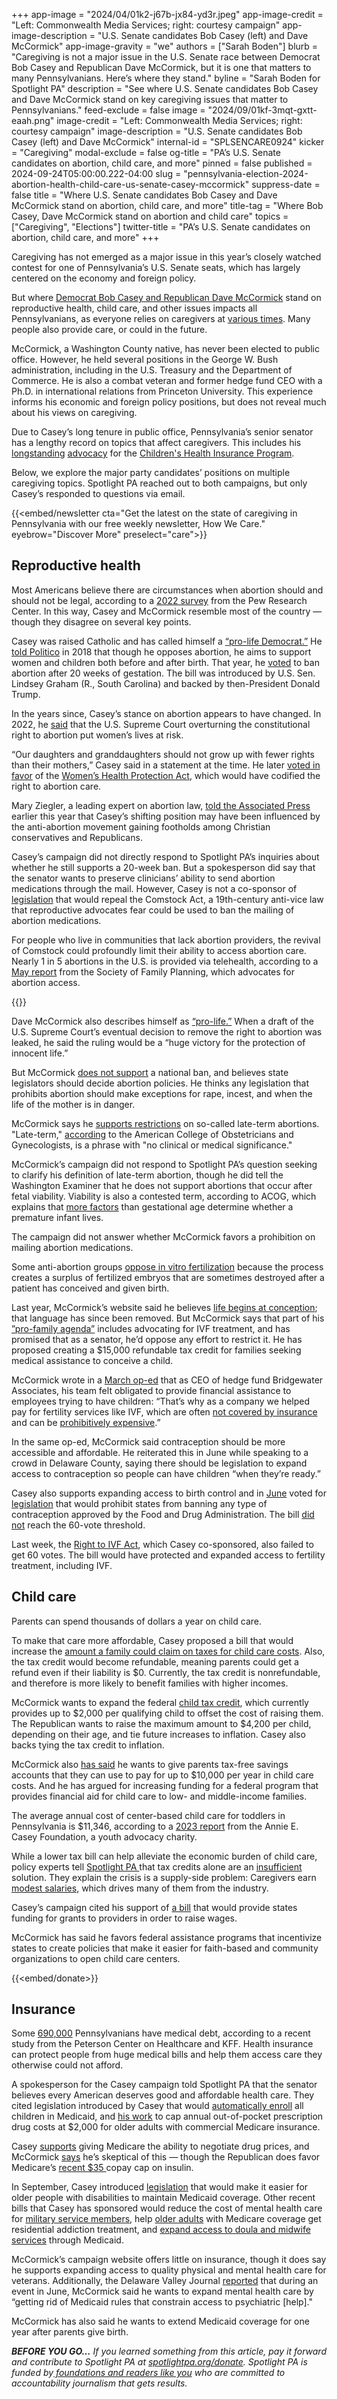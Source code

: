 +++
app-image = "2024/04/01k2-j67b-jx84-yd3r.jpeg"
app-image-credit = "Left: Commonwealth Media Services; right: courtesy campaign"
app-image-description = "U.S. Senate candidates Bob Casey (left) and Dave McCormick"
app-image-gravity = "we"
authors = ["Sarah Boden"]
blurb = "Caregiving is not a major issue in the U.S. Senate race between Democrat Bob Casey and Republican Dave McCormick, but it is one that matters to many Pennsylvanians. Here’s where they stand."
byline = "Sarah Boden for Spotlight PA"
description = "See where U.S. Senate candidates Bob Casey and Dave McCormick stand on key caregiving issues that matter to Pennsylvanians."
feed-exclude = false
image = "2024/09/01kf-3mqt-gxtt-eaah.png"
image-credit = "Left: Commonwealth Media Services; right: courtesy campaign"
image-description = "U.S. Senate candidates Bob Casey (left) and Dave McCormick"
internal-id = "SPLSENCARE0924"
kicker = "Caregiving"
modal-exclude = false
og-title = "PA’s U.S. Senate candidates on abortion, child care, and more"
pinned = false
published = 2024-09-24T05:00:00.222-04:00
slug = "pennsylvania-election-2024-abortion-health-child-care-us-senate-casey-mccormick"
suppress-date = false
title = "Where U.S. Senate candidates Bob Casey and Dave McCormick stand on abortion, child care, and more"
title-tag = "Where Bob Casey, Dave McCormick stand on abortion and child care"
topics = ["Caregiving", "Elections"]
twitter-title = "PA’s U.S. Senate candidates on abortion, child care, and more"
+++

Caregiving has not emerged as a major issue in this year’s closely watched contest for one of Pennsylvania’s U.S. Senate seats, which has largely centered on the economy and foreign policy.

But where <a href="https://www.spotlightpa.org/news/2024/09/pennsylvania-election-2024-us-senate-candidates-bob-casey-dave-mccormick-third-parties/">Democrat Bob Casey and Republican Dave McCormick</a> stand on reproductive health, child care, and other issues impacts all Pennsylvanians, as everyone relies on caregivers at <a href="https://www.spotlightpa.org/news/2024/09/pennsylvania-census-alzheimers-child-care-nursing-homes-aging/">various times</a>. Many people also provide care, or could in the future.

McCormick, a Washington County native, has never been elected to public office. However, he held several positions in the George W. Bush administration, including in the U.S. Treasury and the Department of Commerce. He is also a combat veteran and former hedge fund CEO with a Ph.D. in international relations from Princeton University. This experience informs his economic and foreign policy positions, but does not reveal much about his views on caregiving.

Due to Casey’s long tenure in public office, Pennsylvania’s senior senator has a lengthy record on topics that affect caregivers. This includes his <a href="https://www.casey.senate.gov/news/releases/casey-amendment-would-protect-and-ensure-childrens-health-care">longstanding</a> <a href="https://www.casey.senate.gov/news/releases/casey-calls-for-chip-extension-through-2019">advocacy</a> for the <a href="https://www.kff.org/other/state-indicator/chip-program-name-and-type/?currentTimeframe=0&amp;sortModel=%7B%22colId%22:%22Location%22,%22sort%22:%22asc%22%7D">Children&#39;s Health Insurance Program</a>.

Below, we explore the major party candidates’ positions on multiple caregiving topics. Spotlight PA reached out to both campaigns, but only Casey’s responded to questions via email.

{{<embed/newsletter cta="Get the latest on the state of caregiving in Pennsylvania with our free weekly newsletter, How We Care." eyebrow="Discover More" preselect="care">}}

## Reproductive health

Most Americans believe there are circumstances when abortion should and should not be legal, according to a <a href="https://www.pewresearch.org/religion/2022/05/06/americas-abortion-quandary/">2022 survey</a> from the Pew Research Center. In this way, Casey and McCormick resemble most of the country — though they disagree on several key points.

Casey was raised Catholic and has called himself a <a href="https://penncapital-star.com/briefs/casey-sides-with-senate-republicans-in-failed-vote-to-advance-abortion-bill/">“pro-life Democrat.”</a> He <a href="https://www.politico.com/story/2018/07/02/casey-abortion-pennsylvania-midterms-689505">told Politico</a> in 2018 that though he opposes abortion, he aims to support women and children both before and after birth. That year, he <a href="https://www.politico.com/story/2018/01/29/senate-trump-20-week-abortion-ban-316002">voted</a> to ban abortion after 20 weeks of gestation. The bill was introduced by U.S. Sen. Lindsey Graham (R., South Carolina) and backed by then-President Donald Trump.

In the years since, Casey’s stance on abortion appears to have changed. In 2022, he <a href="https://www.casey.senate.gov/news/releases/casey-statement-on-supreme-court-overturning-roe">said</a> that the U.S. Supreme Court overturning the constitutional right to abortion put women’s lives at risk.

“Our daughters and granddaughters should not grow up with fewer rights than their mothers,” Casey said in a statement at the time. He later <a href="https://www.npr.org/2022/05/11/1097980529/senate-to-vote-on-a-bill-that-codifies-abortion-protections-but-it-will-likely-f">voted in favor</a> of the <a href="https://www.congress.gov/bill/118th-congress/senate-bill/701">Women’s Health Protection Act</a>, which would have codified the right to abortion care.

Mary Ziegler, a leading expert on abortion law, <a href="https://apnews.com/article/abortion-pennsylvania-senate-casey-mccormick-6f67b60b0e81b2631f02ab6cbb629678">told the Associated Press</a> earlier this year that Casey’s shifting position may have been influenced by the anti-abortion movement gaining footholds among Christian conservatives and Republicans.

Casey’s campaign did not directly respond to Spotlight PA’s inquiries about whether he still supports a 20-week ban. But a spokesperson did say that the senator wants to preserve clinicians’ ability to send abortion medications through the mail. However, Casey is not a co-sponsor of <a href="https://www.congress.gov/bill/118th-congress/senate-bill/4619/text">legislation</a> that would repeal the Comstock Act, a 19th-century anti-vice law that reproductive advocates fear could be used to ban the mailing of abortion medications.

For people who live in communities that lack abortion providers, the revival of Comstock could profoundly limit their ability to access abortion care. Nearly 1 in 5 abortions in the U.S. is provided via telehealth, according to a <a href="https://societyfp.org/wp-content/uploads/2024/05/WeCount-report-6-May-2024-Dec-2023-data_Final.pdf">May report</a> from the Society of Family Planning, which advocates for abortion access.

{{<dewey-assistant>}}

Dave McCormick also describes himself as <a href="https://www.davemccormickpa.com/issues/">“pro-life.”</a> When a draft of the U.S. Supreme Court’s eventual decision to remove the right to abortion was leaked, he said the ruling would be a “huge victory for the protection of innocent life.”

But McCormick <a href="https://x.com/DaveMcCormickPA/status/1806042252399046958?lang=en">does not support</a> a national ban, and believes state legislators should decide abortion policies. He thinks any legislation that prohibits abortion should make exceptions for rape, incest, and when the life of the mother is in danger.

McCormick says he <a href="https://www.foxnews.com/politics/republican-dave-mccormick-launches-bid-vulnerable-senate-seat-battleground-state">supports restrictions</a> on so-called late-term abortions. &#34;Late-term,&#34; <a href="https://www.acog.org/contact/media-center/abortion-language-guide">according</a> to the American College of Obstetricians and Gynecologists, is a phrase with &#34;no clinical or medical significance.&#34;

McCormick’s campaign did not respond to Spotlight PA’s question seeking to clarify his definition of late-term abortion, though he did tell the Washington Examiner that he does not support abortions that occur after fetal viability. Viability is also a contested term, according to ACOG, which explains that <a href="https://www.acog.org/clinical/clinical-guidance/obstetric-care-consensus/articles/2017/10/periviable-birth">more factors</a> than gestational age determine whether a premature infant lives.

The campaign did not answer whether McCormick favors a prohibition on mailing abortion medications.

Some anti-abortion groups <a href="https://www.politico.com/news/2024/03/12/anti-abortion-advocates-gop-ivf-00146369">oppose in vitro fertilization</a> because the process creates a surplus of fertilized embryos that are sometimes destroyed after a patient has conceived and given birth.

Last year, McCormick’s website said he believes <a href="https://web.archive.org/web/20230706162803/https://www.davemccormickpa.com/issues/">life begins at conception</a>; that language has since been removed. But McCormick says that part of his <a href="https://www.davemccormickpa.com/2024/03/12/helping-parents-experience-the-miracle-of-life/">”pro-family agenda”</a> includes advocating for IVF treatment, and has promised that as a senator, he’d oppose any effort to restrict it. He has proposed creating a $15,000 refundable tax credit for families seeking medical assistance to conceive a child.

McCormick wrote in a <a href="https://www.realclearpennsylvania.com/articles/2024/03/12/helping_parents_experience_the_miracle_of_life_1017858.html">March op-ed</a> that as CEO of hedge fund Bridgewater Associates, his team felt obligated to provide financial assistance to employees trying to have children: “That’s why as a company we helped pay for fertility services like IVF, which are often <a href="https://apnews.com/article/ivf-fertility-health-insurance-2052f7a172a271c4e9c038721f28c883">not covered by insurance</a> and can be <a href="https://www.cbsnews.com/news/ivf-fertility-treatment-costs-insurance-coverage-medicaid/">prohibitively expensive</a>.”

In the same op-ed, McCormick said contraception should be more accessible and affordable. He reiterated this in June while speaking to a crowd in Delaware County, saying there should be legislation to expand access to contraception so people can have children “when they’re ready.”

Casey also supports expanding access to birth control and in <a href="https://www.casey.senate.gov/news/releases/casey-statement-on-failed-right-to-contraception-act-vote">June</a> voted for <a href="https://www.congress.gov/bill/118th-congress/senate-bill/4381/text#:~:text=Placed%20on%20Calendar%20Senate%20(05%2F22%2F2024)&amp;text=To%20protect%20an%20individual&#39;s%20ability,and%20information%20related%20to%20contraception.">legislation</a> that would prohibit states from banning any type of contraception approved by the Food and Drug Administration. The bill <a href="https://apnews.com/article/contraception-senate-abortion-biden-trump-reproductive-rights-3f9e8546624a3acf8e64d1138fcb84b1">did not</a> reach the 60-vote threshold.

Last week, the <a href="https://www.congress.gov/bill/118th-congress/senate-bill/4445/text">Right to IVF Act</a>, which Casey co-sponsored, also failed to get 60 votes. The bill would have protected and expanded access to fertility treatment, including IVF.

## Child care

Parents can spend thousands of dollars a year on child care.

To make that care more affordable, Casey proposed a bill that would increase the <a href="https://www.congress.gov/bill/118th-congress/senate-bill/3657/text">amount a family could claim on taxes for child care costs</a>. Also, the tax credit would become refundable, meaning parents could get a refund even if their liability is $0. Currently, the tax credit is nonrefundable, and therefore is more likely to benefit families with higher incomes.

McCormick wants to expand the federal <a href="https://www.irs.gov/credits-deductions/individuals/refundable-tax-credits#:~:text=If%20you%20have%20a%20child,Have%20a%20Social%20Security%20number">child tax credit</a>, which currently provides up to $2,000 per qualifying child to offset the cost of raising them. The Republican wants to raise the maximum amount to $4,200 per child, depending on their age, and tie future increases to inflation. Casey also backs tying the tax credit to inflation.

McCormick also <a href="https://www.linkedin.com/posts/davemccormickpa_dave-mccormick-wants-to-help-families-pay-activity-7213168887784243200-FCXT/">has said</a> he wants to give parents tax-free savings accounts that they can use to pay for up to $10,000 per year in child care costs. And he has argued for increasing funding for a federal program that provides financial aid for child care to low- and middle-income families.

The average annual cost of center-based child care for toddlers in Pennsylvania is $11,346, according to a <a href="https://assets.aecf.org/m/resourcedoc/aecf-2023kidscountdatabook-2023.pdf">2023 report</a> from the Annie E. Casey Foundation, a youth advocacy charity.

While a lower tax bill can help alleviate the economic burden of child care, policy experts tell <a href="https://www.spotlightpa.org/news/2024/07/pennsylvania-child-care-tax-credits-chambers-commerce/">Spotlight PA </a>that tax credits alone are an <a href="https://www.spotlightpa.org/news/2024/07/pennsylvania-child-care-staffing-budget-funding-affordability-cost/">insufficient</a> solution. They explain the crisis is a supply-side problem: Caregivers earn <a href="https://www.bls.gov/oes/current/oes_pa.htm">modest salaries</a>, which drives many of them from the industry.

Casey’s campaign cited his support of <a href="https://www.congress.gov/bill/117th-congress/senate-bill/1360">a bill</a> that would provide states funding for grants to providers in order to raise wages.

McCormick has said he favors federal assistance programs that incentivize states to create policies that make it easier for faith-based and community organizations to open child care centers.

{{<embed/donate>}}

## Insurance

Some <a href="https://www.healthsystemtracker.org/brief/the-burden-of-medical-debt-in-the-united-states/?utm_source=newsletter&amp;utm_medium=email&amp;utm_campaign=newsletter_axiosvitals&amp;stream=top#Share%20of%20adults%20who%20have%20medical%20debt,%20by%20health%20status%20and%20disability%20status,%202021">690,000</a> Pennsylvanians have medical debt, according to a recent study from the Peterson Center on Healthcare and KFF. Health insurance can protect people from huge medical bills and help them access care they otherwise could not afford.

A spokesperson for the Casey campaign told Spotlight PA that the senator believes every American deserves good and affordable health care. They cited legislation introduced by Casey that would <a href="https://www.casey.senate.gov/imo/media/doc/medicaid_for_every_child_one_pager.pdf">automatically enroll</a> all children in Medicaid, and <a href="https://www.congress.gov/bill/118th-congress/senate-bill/4671">his work</a> to cap annual out-of-pocket prescription drug costs at $2,000 for older adults with commercial Medicare insurance.

Casey <a href="https://www.casey.senate.gov/news/releases/medicare-drug-pricing-negotiations-set-to-begin-with-first-set-of-drugs-announced">supports</a> giving Medicare the ability to negotiate drug prices, and McCormick <a href="https://pennsylvaniaindependent.com/politics/gop-senate-nominee-dave-mccormick-opposes-medicare-negotiating-lower-drug-prices/">says</a> he’s skeptical of this — though the Republican does favor Medicare’s <a href="https://www.kff.org/policy-watch/the-facts-about-the-35-insulin-copay-cap-in-medicare/">recent $35 </a>copay cap on insulin.

In September, Casey introduced <a href="https://www.casey.senate.gov/news/releases/casey-blackburn-introduce-bipartisan-bill-to-lift-restriction-on-care-for-people-with-disabilities">legislation</a> that would make it easier for older people with disabilities to maintain Medicaid coverage. Other recent bills that Casey has sponsored would reduce the cost of mental health care for <a href="https://www.congress.gov/bill/118th-congress/senate-bill/4891/text?s=1&amp;r=20">military service members</a>, help <a href="https://www.congress.gov/bill/118th-congress/senate-bill/4860/text?s=1&amp;r=22">older adults</a> with Medicare coverage get residential addiction treatment, and <a href="https://www.congress.gov/bill/118th-congress/senate-bill/4304/text?s=1&amp;r=64">expand access to doula and midwife services</a> through Medicaid.

McCormick’s campaign website offers little on insurance, though it does say he supports expanding access to quality physical and mental health care for veterans. Additionally, the Delaware Valley Journal <a href="https://delawarevalleyjournal.com/senate-candidate-dave-mccormick-discusses-policies-to-help-families/">reported</a> that during an event in June, McCormick said he wants to expand mental health care by “getting rid of Medicaid rules that constrain access to psychiatric \[help\].&#34;

McCormick has also said he wants to extend Medicaid coverage for one year after parents give birth.

<strong><em>BEFORE YOU GO…</em></strong><em> If you learned something from this article, pay it forward and contribute to Spotlight PA at </em><a href="http://spotlightpa.org/donate"><em>spotlightpa.org/donate</em></a><em>. Spotlight PA is funded by</em><a href="https://www.spotlightpa.org/support"><em> foundations and readers like you</em></a><em> who are committed to accountability journalism that gets results.</em>

